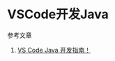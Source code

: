 # VSCode开发Java

参考文章

1. [VS Code Java 开发指南！](https://blog.csdn.net/csdnnews/article/details/87746061)

